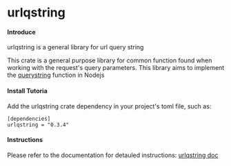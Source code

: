 # urlqstring

#### Introduce
urlqstring is a general library for url query string

This crate is a general purpose library for common function found when working with the request's query parameters.
This library aims to implement the [querystring](https://nodejs.org/docs/latest-v11.x/api/querystring.html) function in Nodejs

#### Install Tutoria
Add the urlqstring crate dependency in your project's toml file, such as:
```
[dependencies]
urlqstring = "0.3.4"
```

#### Instructions
Please refer to the documentation for detauled instructions: [urlqstring doc](https://docs.rs/urlqstring/0.3.3/urlqstring/)


